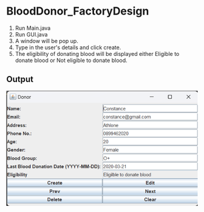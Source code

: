 # BloodDonor_FactoryDesign

1. Run Main.java
2. Run GUI.java
3. A window will be pop up.
4. Type in the user's details and click create.
5. The eligibility of donating blood will be displayed either Eligible to donate blood or Not eligible to donate blood. 


## Output
![Alt text](image.png)